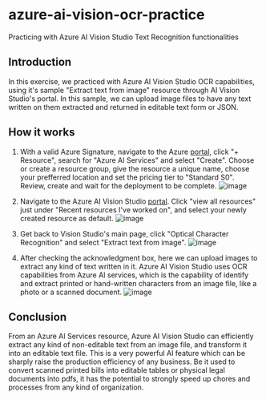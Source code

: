 # azure-ai-vision-ocr-practice
Practicing with Azure AI Vision Studio Text Recognition functionalities


## Introduction
In this exercise, we practiced with Azure AI Vision Studio OCR capabilities, using it's sample "Extract text from image" resource through AI Vision Studio's portal. In this sample, we can upload image files to have any text written on them extracted and returned in editable text form or JSON.

## How it works
1. With a valid Azure Signature, navigate to the Azure [portal](portal.azure.com), click "+ Resource", search for "Azure AI Services" and select "Create". Choose or create a resource group, give the resource a unique name, choose your prefferred location and set the pricing tier to "Standard S0". Review, create and wait for the deployment to be complete.
![image](https://github.com/fmossri/azure-ai-vision-ocr-practice/assets/82612595/602b4e9e-54bd-4528-808e-506ea2d26959)

2. Navigate to the Azure AI Vision Studio [portal](https://portal.vision.cognitive.azure.com/). Click "view all resources" just under "Recent resources I've worked on", and select your newly created resource as default.
![image](https://github.com/fmossri/azure-ai-vision-ocr-practice/assets/82612595/ff207727-d531-4575-aae7-a3d883b783eb)

3. Get back to Vision Studio's main page, click "Optical Character Recognition" and select "Extract text from image".
![image](https://github.com/fmossri/azure-ai-vision-ocr-practice/assets/82612595/5c2f7767-cb72-43f9-8148-322f11086c8d)

4. After checking the acknowledgment box, here we can upload images to extract any kind of text written in it. Azure AI Vision Studio uses OCR capabilities from Azure AI services, which is the capability of identify and extract printed or hand-written characters from an image file, like a photo or a scanned document.
![image](https://github.com/fmossri/azure-ai-vision-ocr-practice/assets/82612595/1e73482f-d5f5-45d5-a751-4eb43d7134b4)

## Conclusion
From an Azure AI Services resource, Azure AI Vision Studio can efficiently extract any kind of non-editable text from an image file, and transform it into an editable text file. This is a very powerful AI feature which can be sharply raise the production efficiency of any business. Be it used to convert scanned printed bills into editable tables or physical legal documents into pdfs, it has the potential to strongly speed up chores and processes from any kind of organization.
